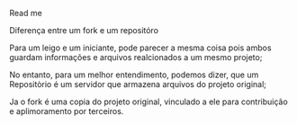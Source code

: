 Read me

Diferença entre um fork e um repositóro

Para um leigo e um iniciante, pode parecer a mesma coisa pois ambos guardam informações e arquivos realcionados a um mesmo projeto;

No entanto, para um melhor entendimento, podemos dizer, que um Repositòrio é um servidor que armazena arquivos do projeto original;

Ja o fork é uma copia do projeto original, vinculado a ele para contribuição e aplimoramento por terceiros.
